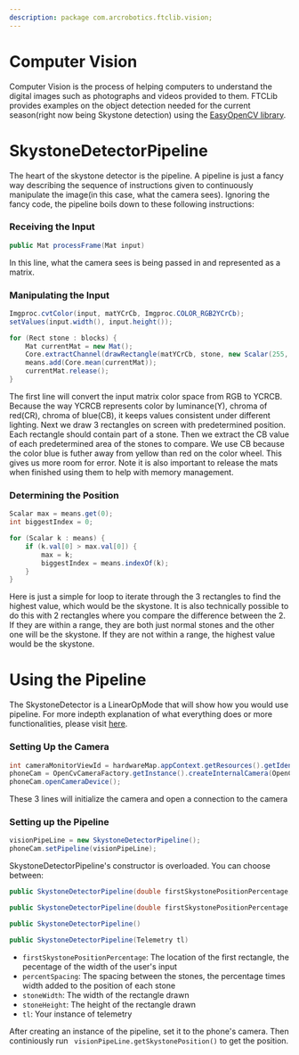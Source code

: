 ```yaml
---
description: package com.arcrobotics.ftclib.vision;
---
```


# Computer Vision

Computer Vision is the process of helping computers to understand the digital images such as photographs and videos provided to them. 
FTCLib provides examples on the object detection needed for the current season(right now being Skystone detection) using the [EasyOpenCV library](https://github.com/OpenFTC/EasyOpenCV).

# SkystoneDetectorPipeline

The heart of the skystone detector is the pipeline. A pipeline is just a fancy way describing the sequence of instructions given to continuously manipulate the image(in this case, what the camera sees). Ignoring the fancy code, the pipeline boils down to these following instructions: 

### Receiving the Input
``` java
public Mat processFrame(Mat input) 
```

In this line, what the camera sees is being passed in and represented as a matrix. 

### Manipulating the Input 
``` java
Imgproc.cvtColor(input, matYCrCb, Imgproc.COLOR_RGB2YCrCb);
setValues(input.width(), input.height());

for (Rect stone : blocks) {
    Mat currentMat = new Mat();
    Core.extractChannel(drawRectangle(matYCrCb, stone, new Scalar(255, 0, 255), 2), currentMat, 2);
    means.add(Core.mean(currentMat));
    currentMat.release();
}
```

The first line will convert the input matrix color space from RGB to YCRCB. Because the way YCRCB represents color by luminance(Y), chroma of red(CR), chroma of blue(CB), it keeps values consistent under different lighting. Next we draw 3 rectangles on screen with predetermined position. Each rectangle should contain part of a stone. Then we extract the CB value of each predetermined area of the stones to compare. We use CB because the color blue is futher away from yellow than red on the color wheel. This gives us more room for error. Note it is also important to release the mats when finished using them to help with memory management. 

### Determining the Position

``` java 
Scalar max = means.get(0);
int biggestIndex = 0;

for (Scalar k : means) {
    if (k.val[0] > max.val[0]) {
        max = k;
        biggestIndex = means.indexOf(k);
    }
}
```

Here is just a simple for loop to iterate through the 3 rectangles to find the highest value, which would be the skystone. It is also technically possible to do this with 2 rectangles where you compare the difference between the 2. If they are within a range, they are both just normal stones and the other one will be the skystone. If they are not within a range, the highest value would be the skystone. 



# Using the Pipeline

The SkystoneDetector is a LinearOpMode that will show how you would use pipeline. For more indepth explanation of what everything does or more functionalities, please visit [here](https://github.com/OpenFTC/EasyOpenCV/tree/master/examples/src/main/java/org/openftc/easyopencv/examples).   

### Setting Up the Camera

``` java
int cameraMonitorViewId = hardwareMap.appContext.getResources().getIdentifier("cameraMonitorViewId", "id", hardwareMap.appContext.getPackageName());
phoneCam = OpenCvCameraFactory.getInstance().createInternalCamera(OpenCvInternalCamera.CameraDirection.BACK, cameraMonitorViewId);
phoneCam.openCameraDevice();

```
These 3 lines will initialize the camera and open a connection to the camera

### Setting up the Pipeline
``` java
visionPipeLine = new SkystoneDetectorPipeline();
phoneCam.setPipeline(visionPipeLine);
```

SkystoneDetectorPipeline's constructor is overloaded. You can choose between:
``` java
public SkystoneDetectorPipeline(double firstSkystonePositionPercentage, double percentSpacing, double stoneWidth, double stoneHeight)
 ```

 ``` java
public SkystoneDetectorPipeline(double firstSkystonePositionPercentage, double percentSpacing, double stoneWidth, double stoneHeight, Telemetry tl){
```

``` java
public SkystoneDetectorPipeline()
```

``` java 
public SkystoneDetectorPipeline(Telemetry tl)
```

* `firstSkystonePositionPercentage`: The location of the first rectangle, the pecentage of the width of the user's input
* `percentSpacing`: The spacing between the stones, the percentage times width added to the position of each stone
* `stoneWidth`: The width of the rectangle drawn
* `stoneHeight`: The height of the rectangle drawn
* `tl`: Your instance of telemetry

After creating an instance of the pipeline, set it to the phone's camera. Then continiously run 
``` visionPipeLine.getSkystonePosition()``` to get the position. 





